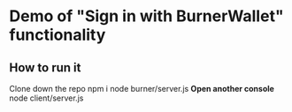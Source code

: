 # Demo of "Sign in with BurnerWallet" functionality

## How to run it
Clone down the repo
npm i
node burner/server.js
**Open another console**
node client/server.js

